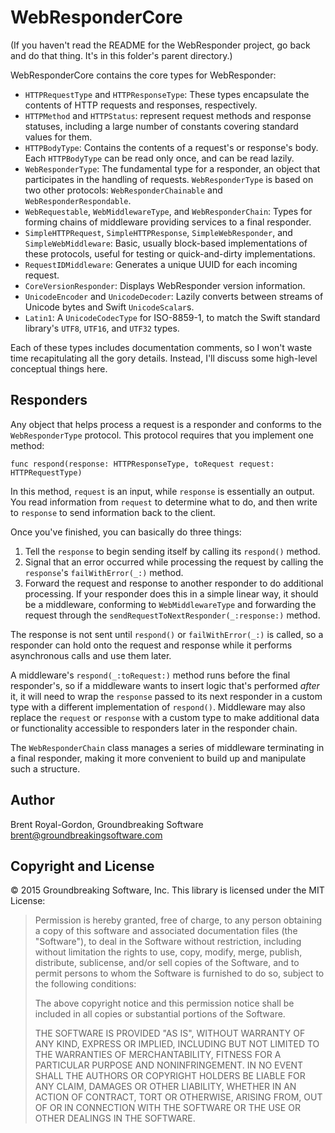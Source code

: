 WebResponderCore
=============

(If you haven't read the README for the WebResponder project, go back and do that 
thing. It's in this folder's parent directory.)

WebResponderCore contains the core types for WebResponder:

* `HTTPRequestType` and `HTTPResponseType`: These types encapsulate the contents 
   of HTTP requests and responses, respectively.
* `HTTPMethod` and `HTTPStatus`: represent request methods and response statuses,
   including a large number of constants covering standard values for them.
* `HTTPBodyType`: Contains the contents of a request's or response's body. Each 
  `HTTPBodyType` can be read only once, and can be read lazily.
* `WebResponderType`: The fundamental type for a responder, an object that 
   participates in the handling of requests. `WebResponderType` is based on 
   two other protocols: `WebResponderChainable` and 
   `WebResponderRespondable`.
* `WebRequestable`, `WebMiddlewareType`, and `WebResponderChain`: Types for 
  forming chains of middleware providing services to a final responder.
* `SimpleHTTPRequest`, `SimpleHTTPResponse`, `SimpleWebResponder`, and 
  `SimpleWebMiddleware`: Basic, usually block-based implementations of these 
  protocols, useful for testing or quick-and-dirty implementations.
* `RequestIDMiddleware`: Generates a unique UUID for each incoming request.
* `CoreVersionResponder`: Displays WebResponder version information.
* `UnicodeEncoder` and `UnicodeDecoder`: Lazily converts between streams of 
  Unicode bytes and Swift `UnicodeScalar`s.
* `Latin1`: A `UnicodeCodecType` for ISO-8859-1, to match the Swift standard 
  library's `UTF8`, `UTF16`, and `UTF32` types.

Each of these types includes documentation comments, so I won't waste time 
recapitulating all the gory details. Instead, I'll discuss some high-level 
conceptual things here.

Responders
--------

Any object that helps process a request is a responder and conforms to the 
`WebResponderType` protocol. This protocol requires that you implement one method:

    func respond(response: HTTPResponseType, toRequest request: HTTPRequestType)

In this method, `request` is an input, while `response` is essentially an output. 
You read information from `request` to determine what to do, and then write to 
`response` to send information back to the client.

Once you've finished, you can basically do three things: 

1. Tell the `response` to begin sending itself by calling its `respond()` method.
2. Signal that an error occurred while processing the request by calling the 
    `response`'s `failWithError(_:)` method.
3. Forward the request and response to another responder to do additional
    processing. If your responder does this in a simple linear way, it should be a 
    middleware, conforming to `WebMiddlewareType` and forwarding the request 
    through the `sendRequestToNextResponder(_:response:)` method.

The response is not sent until `respond()` or `failWithError(_:)` is called, so 
a responder can hold onto the request and response while it performs asynchronous 
calls and use them later.

A middleware's `respond(_:toRequest:)` method runs before the final responder's, 
so if a middleware wants to insert logic that's performed *after* it, it will need 
to wrap the `response` passed to its next responder in a custom type with a 
different implementation of `respond()`. Middleware may also replace the `request` 
or `response` with a custom type to make additional data or functionality 
accessible to responders later in the responder chain.

The `WebResponderChain` class manages a series of middleware terminating in a 
final responder, making it more convenient to build up and manipulate such a 
structure.

Author
-----

Brent Royal-Gordon, Groundbreaking Software <brent@groundbreakingsoftware.com>

Copyright and License
---------------

© 2015 Groundbreaking Software, Inc. This library is licensed under the MIT 
License:

> Permission is hereby granted, free of charge, to any person obtaining a copy of this software and associated documentation files (the "Software"), to deal in the Software without restriction, including without limitation the rights to use, copy, modify, merge, publish, distribute, sublicense, and/or sell copies of the Software, and to permit persons to whom the Software is furnished to do so, subject to the following conditions:
> 
> The above copyright notice and this permission notice shall be included in all copies or substantial portions of the Software.
> 
> THE SOFTWARE IS PROVIDED "AS IS", WITHOUT WARRANTY OF ANY KIND, EXPRESS OR IMPLIED, INCLUDING BUT NOT LIMITED TO THE WARRANTIES OF MERCHANTABILITY, FITNESS FOR A PARTICULAR PURPOSE AND NONINFRINGEMENT. IN NO EVENT SHALL THE AUTHORS OR COPYRIGHT HOLDERS BE LIABLE FOR ANY CLAIM, DAMAGES OR OTHER LIABILITY, WHETHER IN AN ACTION OF CONTRACT, TORT OR OTHERWISE, ARISING FROM, OUT OF OR IN CONNECTION WITH THE SOFTWARE OR THE USE OR OTHER DEALINGS IN THE SOFTWARE.

